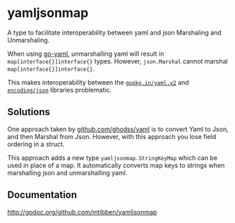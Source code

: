 # yamljsonmap

A type to facilitate interoperability between yaml and json Marshaling and Unmarshaling.

When using [go-yaml](https://github.com/go-yaml/yaml), unmarshalling yaml will result in
`map[interface{}]interface{}` types. However, `json.Marshal` cannot marshal `map[interface{}]interface{}`.

This makes interoperability between the [`gopkg.in/yaml.v2`](https://gopkg.in/yaml.v2) and [`encoding/json`](https://golang.org/pkg/encoding/json/) libraries problematic.

## Solutions

One approach taken by [github.com/ghodss/yaml](https://github.com/ghodss/yaml) is to convert Yaml to Json, and then Marshal from Json. However, with this approach you lose field ordering in a struct.

This approach adds a new type `yamljsonmap.StringKeyMap` which can be used in place of a map. It automatically converts
map keys to strings when marshalling json and unmarshalling yaml.

## Documentation

http://godoc.org/github.com/mtibben/yamljsonmap
